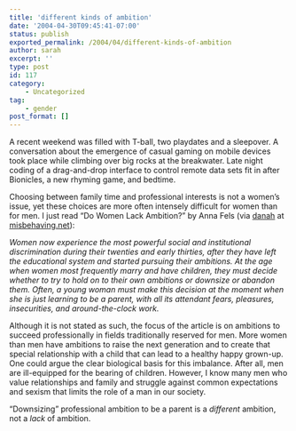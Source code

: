 ```yaml
---
title: 'different kinds of ambition'
date: '2004-04-30T09:45:41-07:00'
status: publish
exported_permalink: /2004/04/different-kinds-of-ambition
author: sarah
excerpt: ''
type: post
id: 117
category:
    - Uncategorized
tag:
    - gender
post_format: []
---
```

A recent weekend was filled with T-ball, two playdates and a sleepover. A conversation about the emergence of casual gaming on mobile devices took place while climbing over big rocks at the breakwater. Late night coding of a drag-and-drop interface to control remote data sets fit in after Bionicles, a new rhyming game, and bedtime.

Choosing between family time and professional interests is not a women’s issue, yet these choices are more often intensely difficult for women than for men. I just read “Do Women Lack Ambition?” by Anna Fels (via [danah](http://www.danah.org) at [misbehaving.net](http://www.misbehaving.net/2004/04/do_women_lack_a.html)):

*Women now experience the most powerful social and institutional discrimination during their twenties and early thirties, after they have left the educational system and started pursuing their ambitions. At the age when women most frequently marry and have children, they must decide whether to try to hold on to their own ambitions or downsize or abandon them. Often, a young woman must make this decision at the moment when she is just learning to be a parent, with all its attendant fears, pleasures, insecurities, and around-the-clock work.*

Although it is not stated as such, the focus of the article is on ambitions to succeed professionally in fields traditionally reserved for men. More women than men have ambitions to raise the next generation and to create that special relationship with a child that can lead to a healthy happy grown-up. One could argue the clear biological basis for this imbalance. After all, men are ill-equipped for the bearing of children. However, I know many men who value relationships and family and struggle against common expectations and sexism that limits the role of a man in our society.

“Downsizing” professional ambition to be a parent is a *different* ambition, not a *lack* of ambition.